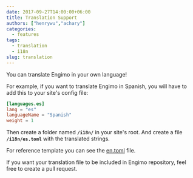 ```yaml
---
date: 2017-09-27T14:00:00+06:00
title: Translation Support
authors: ["henrywu","achary"]
categories:
  - features
tags:
  - translation
  - i18n
slug: translation
---
```

You can translate Engimo in your own language!

For example, if you want to translate Engimo in Spanish, you will have to add this to your site's config file:

```toml
[languages.es]
lang = "es"
languageName = "Spanish"
weight = 1
```

Then create a folder named **`/i18n/`** in your site's root. And create a file **`/i18n/es.toml`** with the translated strings.

For reference template you can see the [en.toml](https://github.com/achary/engimo/blob/master/i18n/en.toml) file.

If you want your translation file to be included in Engimo repository, feel free to create a pull request.
